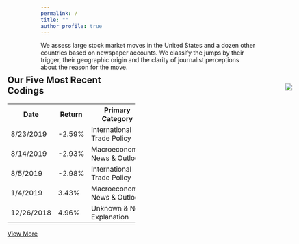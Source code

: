 ```yaml
---
permalink: /
title: ""
author_profile: true
---
```


We assess large stock market moves in the United States and a dozen other countries based on newspaper accounts. We classify the jumps by their trigger, their geographic origin and the clarity of journalist perceptions about the reason for the move.

  <div style="position:absolute;top:250px;left:800px;height:600px;width:600px;">
    <a href='https://docs.google.com/spreadsheets/d/1BtWwJ-DSvbxsfPoDShWBvEgVbbt65C1g5qiDQST4Sic/edit#gid=1174245246'><img src='https://stockjumpswebsite.github.io/stockjumps/files/fig1v2.png'></a> 
  </div>

<div style="position:absolute;top:200px;left:150px;height:100px;width:300px;">
  <h2>Our Five Most Recent Codings</h2>
  <table>
    <tr>
      <th>Date</th>
      <th>Return</th>
      <th>Primary Category</th>
      <th>Newspaper</th>
      <th>Clarity</th>
    </tr>
    <tr>
      <td>8/23/2019</td>
      <td>-2.59%</td>
      <td>International Trade Policy</td>
      <td>Wall Street Journal</td>
      <td>-1</td>
    </tr>
    <tr>
      <td>8/14/2019</td>
      <td>-2.93%</td>
      <td>Macroeconomic News & Outlook</td>
      <td>Wall Street Journal</td>
      <td>-1</td>
    </tr>
    <tr>
      <td>8/5/2019</td>
      <td>-2.98%</td>
      <td>International Trade Policy</td>
      <td>Wall Street Journal</td>
      <td>-1</td>
    </tr>
    <tr>
      <td>1/4/2019</td>
      <td>3.43%</td>
      <td>Macroeconomic News & Outlook</td>
      <td>Wall Street Journal</td>
      <td>-1</td>
    </tr>
    <tr>
      <td>12/26/2018</td>
      <td>4.96%</td>
      <td>Unknown & No Explanation</td>
      <td>Wall Street Journal</td>
      <td>-0.036</td>
    </tr>
  </table>
  <a href="https://docs.google.com/spreadsheets/d/1BtWwJ-DSvbxsfPoDShWBvEgVbbt65C1g5qiDQST4Sic/edit#gid=1174245246" target="_blank">View More</a>
</div>


